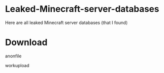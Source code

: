 # Leaked-Minecraft-server-databases
Here are all leaked Minecraft server databases (that I found)

# Download
anonfile

workupload
